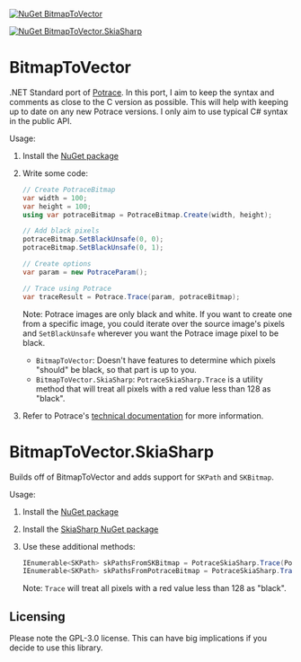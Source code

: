[![NuGet BitmapToVector](https://img.shields.io/nuget/v/BitmapToVector?label=BitmapToVector)](https://www.nuget.org/packages/BitmapToVector)

[![NuGet BitmapToVector.SkiaSharp](https://img.shields.io/nuget/v/BitmapToVector.SkiaSharp?label=BitmapToVector.SkiaSharp)](https://www.nuget.org/packages/BitmapToVector.SkiaSharp)

# BitmapToVector
.NET Standard port of [Potrace](http://potrace.sourceforge.net/). In this port, I aim to keep the syntax and comments as close to the C version as possible. This will help with keeping up to date on any new Potrace versions. I only aim to use typical C# syntax in the public API.

Usage:

1. Install the [NuGet package](https://www.nuget.org/packages/BitmapToVector/)
2. Write some code:
   ```cs
   // Create PotraceBitmap
   var width = 100;
   var height = 100;
   using var potraceBitmap = PotraceBitmap.Create(width, height);
   
   // Add black pixels
   potraceBitmap.SetBlackUnsafe(0, 0);
   potraceBitmap.SetBlackUnsafe(0, 1);
   
   // Create options
   var param = new PotraceParam();
   
   // Trace using Potrace
   var traceResult = Potrace.Trace(param, potraceBitmap);
   ```
   
   Note: Potrace images are only black and white. If you want to create one from a specific image, you could iterate over the source image's pixels and `SetBlackUnsafe` wherever you want the Potrace image pixel to be black.
   - `BitmapToVector`: Doesn't have features to determine which pixels "should" be black, so that part is up to you.
   - `BitmapToVector.SkiaSharp`: `PotraceSkiaSharp.Trace` is a utility method that will treat all pixels with a red value less than 128 as "black".

4. Refer to Potrace's [technical documentation](http://potrace.sourceforge.net/potracelib.pdf) for more information.

# BitmapToVector.SkiaSharp
Builds off of BitmapToVector and adds support for `SKPath` and `SKBitmap`.

Usage:

1. Install the [NuGet package](https://www.nuget.org/packages/BitmapToVector.SkiaSharp/)
2. Install the [SkiaSharp NuGet package](https://www.nuget.org/packages/SkiaSharp/)
3. Use these additional methods:

   ```cs
   IEnumerable<SKPath> skPathsFromSKBitmap = PotraceSkiaSharp.Trace(PotraceParam, SKBitmap);
   IEnumerable<SKPath> skPathsFromPotraceBitmap = PotraceSkiaSharp.Trace(PotraceParam, PotraceBitmap);
   ```
   Note: `Trace` will treat all pixels with a red value less than 128 as "black".

## Licensing
Please note the GPL-3.0 license. This can have big implications if you decide to use this library.
